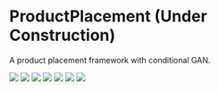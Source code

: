# ProductPlacement  (Under Construction)
A product placement framework with conditional GAN.

![](https://github.com/happyyuwei/ProductPlacement/blob/master/images/1.JPG)
![](https://github.com/happyyuwei/ProductPlacement/blob/master/images/2.JPG)
![](https://github.com/happyyuwei/ProductPlacement/blob/master/images/3.JPG)
![](https://github.com/happyyuwei/ProductPlacement/blob/master/images/4.JPG)
![](https://github.com/happyyuwei/ProductPlacement/blob/master/images/5.JPG)
![](https://github.com/happyyuwei/ProductPlacement/blob/master/images/6.JPG)
![](https://github.com/happyyuwei/ProductPlacement/blob/master/images/7.JPG)
